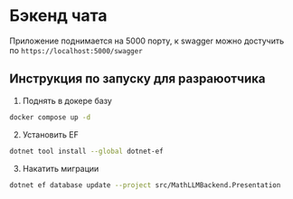 # Бэкенд чата
Приложение поднимается на 5000 порту, к swagger можно достучить по `https://localhost:5000/swagger`
## Инструкция по запуску для разраюотчика
1. Поднять в докере базу 
``` sh
docker compose up -d
```
2. Установить EF
``` sh
dotnet tool install --global dotnet-ef
```
3. Накатить миграции
``` sh
dotnet ef database update --project src/MathLLMBackend.Presentation
```